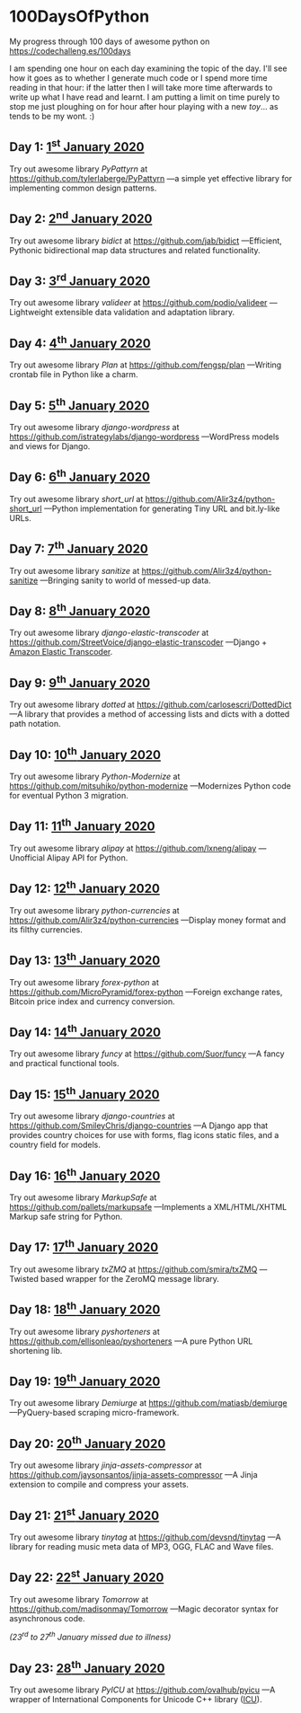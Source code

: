 # 100DaysOfPython
My progress through 100 days of awesome python on https://codechalleng.es/100days

I am spending one hour on each day examining the topic of the day.  I'll see how it goes as to whether I
generate much code or I spend more time reading in that hour: if the latter then I will take more time
afterwards to write up what I have read and learnt.  I am putting a limit on time purely to stop me just
ploughing on for hour after hour playing with a new _toy_… as tends to be my wont. :)

## Day 1: [1<sup>st</sup> January 2020](./001)

Try out awesome library _PyPattyrn_ at https://github.com/tylerlaberge/PyPattyrn 
—a simple yet effective library for implementing common design patterns. 

## Day 2: [2<sup>nd</sup> January 2020](./002)

Try out awesome library _bidict_ at https://github.com/jab/bidict 
—Efficient, Pythonic bidirectional map data structures and related functionality.

## Day 3: [3<sup>rd</sup> January 2020](./003)

Try out awesome library _valideer_ at https://github.com/podio/valideer
—Lightweight extensible data validation and adaptation library.

## Day 4: [4<sup>th</sup> January 2020](./004)

Try out awesome library _Plan_ at https://github.com/fengsp/plan 
—Writing crontab file in Python like a charm.

## Day 5: [5<sup>th</sup> January 2020](./005)
Try out awesome library _django-wordpress_ at https://github.com/istrategylabs/django-wordpress 
—WordPress models and views for Django. 

## Day 6: [6<sup>th</sup> January 2020](./006)
Try out awesome library _short_url_ at https://github.com/Alir3z4/python-short_url
—Python implementation for generating Tiny URL and bit.ly-like URLs.

## Day 7: [7<sup>th</sup> January 2020](./007)
Try out awesome library _sanitize_ at https://github.com/Alir3z4/python-sanitize 
—Bringing sanity to world of messed-up data. 

## Day 8: [8<sup>th</sup> January 2020](./008)
Try out awesome library _django-elastic-transcoder_ at https://github.com/StreetVoice/django-elastic-transcoder 
—Django + [Amazon Elastic Transcoder](https://aws.amazon.com/elastictranscoder/).

## Day 9: [9<sup>th</sup> January 2020](./009)
Try out awesome library _dotted_ at https://github.com/carlosescri/DottedDict 
—A library that provides a method of accessing lists and dicts with a dotted path notation.

## Day 10: [10<sup>th</sup> January 2020](./010)
Try out awesome library _Python-Modernize_ at https://github.com/mitsuhiko/python-modernize
—Modernizes Python code for eventual Python 3 migration.

## Day 11: [11<sup>th</sup> January 2020](./011)
Try out awesome library _alipay_ at https://github.com/lxneng/alipay 
—Unofficial Alipay API for Python.

## Day 12: [12<sup>th</sup> January 2020](./012)
Try out awesome library _python-currencies_ at https://github.com/Alir3z4/python-currencies 
—Display money format and its filthy currencies.

## Day 13: [13<sup>th</sup> January 2020](./013)
Try out awesome library _forex-python_ at https://github.com/MicroPyramid/forex-python 
—Foreign exchange rates, Bitcoin price index and currency conversion.

## Day 14: [14<sup>th</sup> January 2020](./014)
Try out awesome library _funcy_ at https://github.com/Suor/funcy 
—A fancy and practical functional tools.

## Day 15: [15<sup>th</sup> January 2020](./015)
Try out awesome library _django-countries_ at https://github.com/SmileyChris/django-countries 
—A Django app that provides country choices for use with forms, flag icons static files, and 
a country field for models.

## Day 16: [16<sup>th</sup> January 2020](./016)
Try out awesome library _MarkupSafe_ at https://github.com/pallets/markupsafe 
—Implements a XML/HTML/XHTML Markup safe string for Python.

## Day 17: [17<sup>th</sup> January 2020](./017)
Try out awesome library _txZMQ_ at https://github.com/smira/txZMQ 
—Twisted based wrapper for the ZeroMQ message library.

## Day 18: [18<sup>th</sup> January 2020](./018)
Try out awesome library _pyshorteners_ at https://github.com/ellisonleao/pyshorteners 
—A pure Python URL shortening lib.

## Day 19: [19<sup>th</sup> January 2020](./019)
Try out awesome library _Demiurge_ at https://github.com/matiasb/demiurge 
—PyQuery-based scraping micro-framework.

## Day 20: [20<sup>th</sup> January 2020](./020)
Try out awesome library _jinja-assets-compressor_ at https://github.com/jaysonsantos/jinja-assets-compressor 
—A Jinja extension to compile and compress your assets.

## Day 21: [21<sup>st</sup> January 2020](./021)
Try out awesome library _tinytag_ at https://github.com/devsnd/tinytag 
—A library for reading music meta data of MP3, OGG, FLAC and Wave files.

## Day 22: [22<sup>st</sup> January 2020](./022)
Try out awesome library _Tomorrow_ at https://github.com/madisonmay/Tomorrow 
—Magic decorator syntax for asynchronous code.

_(23<sup>rd</sup> to 27<sup>th</sup> January missed due to illness)_

## Day 23: [28<sup>th</sup> January 2020](./023)
Try out awesome library _PyICU_ at https://github.com/ovalhub/pyicu 
—A wrapper of International Components for Unicode C++ library ([ICU](http://site.icu-project.org/)).
